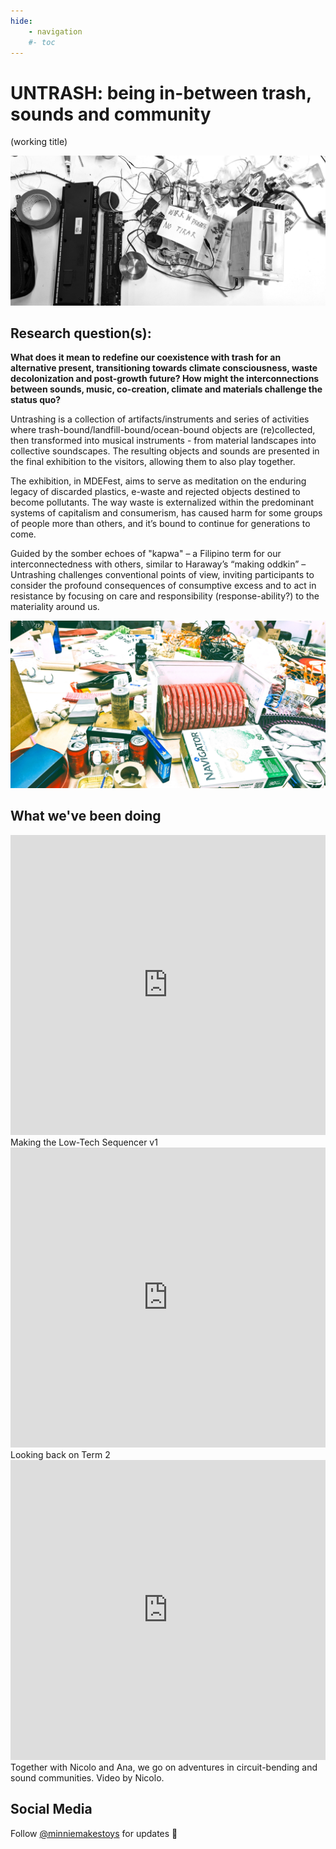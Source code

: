 ```yaml
---
hide:
    - navigation
    #- toc
---
```


# **UNTRASH: being in-between trash, sounds and community**
(working title)

![](../images/Thesis/circuits_no_tirar.jpg)

## Research question(s):

**What does it mean to redefine our coexistence with trash for an alternative present, transitioning towards climate consciousness, waste decolonization and post-growth future? How might the interconnections between sounds, music, co-creation, climate and materials challenge the status quo?**

Untrashing is a collection of artifacts/instruments and series of activities where trash-bound/landfill-bound/ocean-bound objects are (re)collected, then transformed into musical instruments - from material landscapes into collective soundscapes. The resulting objects and sounds are presented in the final exhibition to the visitors, allowing them to also play together.

The exhibition, in MDEFest, aims to serve as meditation on the enduring legacy of discarded plastics, e-waste and rejected objects destined to become pollutants. The way waste is externalized within the predominant systems of capitalism and consumerism, has caused harm for some groups of people more than others, and it’s bound to continue for generations to come. 

Guided by the somber echoes of "kapwa" – a Filipino term for our interconnectedness with others, similar to Haraway’s “making oddkin” – Untrashing challenges conventional points of view, inviting participants to consider the profound consequences of consumptive excess and to act in resistance by focusing on care and responsibility (response-ability?) to the materiality around us.

![](../images/Thesis/trash.jpg)

## What we've been doing
<iframe width="100%" height="480" src="https://www.youtube.com/embed/_T0I4GzAluw?si=3Mqcpun0HOukHd40" title="YouTube video player" frameborder="0" allow="accelerometer; autoplay; clipboard-write; encrypted-media; gyroscope; picture-in-picture; web-share" referrerpolicy="strict-origin-when-cross-origin" allowfullscreen></iframe>
Making the Low-Tech Sequencer v1


<iframe width="100%" height="480" src="https://www.youtube.com/embed/fB8wcn-utz0?si=s1FUowRzbG1M7V4n" title="YouTube video player" frameborder="0" allow="accelerometer; autoplay; clipboard-write; encrypted-media; gyroscope; picture-in-picture; web-share" referrerpolicy="strict-origin-when-cross-origin" allowfullscreen></iframe>
Looking back on Term 2


<iframe width="100%" height="480" src="https://www.youtube.com/embed/4bKsXcgrkUM?si=GaMWHiHI86T21h8c" title="YouTube video player" frameborder="0" allow="accelerometer; autoplay; clipboard-write; encrypted-media; gyroscope; picture-in-picture; web-share" referrerpolicy="strict-origin-when-cross-origin" allowfullscreen></iframe>
Together with Nicolo and Ana, we go on adventures in circuit-bending and sound communities. Video by Nicolo.

## Social Media

Follow [@minniemakestoys](https://www.instagram.com/minniemakestoys/) for updates 🚮